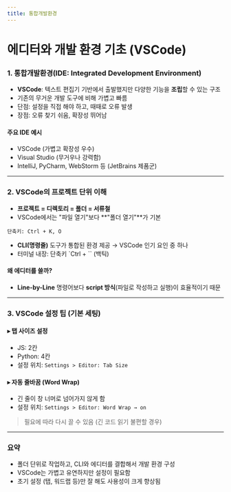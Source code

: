 ```yaml
---
title: 통합개발환경
---
```


# 에디터와 개발 환경 기초 (VSCode)

### 1. 통합개발환경(IDE: Integrated Development Environment)

* **VSCode**: 텍스트 편집기 기반에서 출발했지만 다양한 기능을 **조립**할 수 있는 구조
* 기존의 무거운 개발 도구에 비해 가볍고 빠름
* 단점: 설정을 직접 해야 하고, 때때로 오류 발생
* 장점: 오류 찾기 쉬움, 확장성 뛰어남

#### 주요 IDE 예시

* VSCode (가볍고 확장성 우수)
* Visual Studio (무거우나 강력함)
* IntelliJ, PyCharm, WebStorm 등 (JetBrains 제품군)

---

### 2. VSCode의 프로젝트 단위 이해

* **프로젝트 = 디렉토리 = 폴더 = 서류철**
* VSCode에서는 "파일 열기"보다 \*\*"폴더 열기"\*\*가 기본

```text
단축키: Ctrl + K, O
```

* **CLI(명령줄)** 도구가 통합된 환경 제공 → VSCode 인기 요인 중 하나
* 터미널 내장: 단축키 \`Ctrl + \`\` (백틱)

#### 왜 에디터를 쓸까?

* **Line-by-Line** 명령어보다 **script 방식**(파일로 작성하고 실행)이 효율적이기 때문

---

### 3. VSCode 설정 팁 (기본 세팅)

#### ▸ 탭 사이즈 설정

* JS: 2칸
* Python: 4칸
* 설정 위치: `Settings > Editor: Tab Size`

#### ▸ 자동 줄바꿈 (Word Wrap)

* 긴 줄이 창 너머로 넘어가지 않게 함
* 설정 위치: `Settings > Editor: Word Wrap → on`

> 필요에 따라 다시 끌 수 있음 (긴 코드 읽기 불편할 경우)

---

### 요약

* 폴더 단위로 작업하고, CLI와 에디터를 결합해서 개발 환경 구성
* VSCode는 가볍고 유연하지만 설정이 필요함
* 초기 설정 (탭, 워드랩 등)만 잘 해도 사용성이 크게 향상됨
